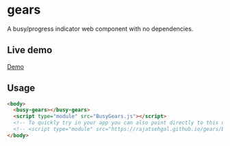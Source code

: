 # gears
A busy/progress indicator web component with no dependencies.

## Live demo
[Demo](http://rajatsehgal.github.io/gears/)

## Usage
```html
<body>
  <busy-gears></busy-gears>
  <script type="module" src="BusyGears.js"></script>
  <!-- To quickly try in your app you can also point directly to this url: -->
  <!-- <script type="module" src="https://rajatsehgal.github.io/gears/BusyGears.js"></script> -->
</body>
```
